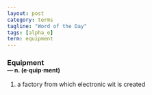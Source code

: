 ```yaml
---
layout: post
category: terms
tagline: "Word of the Day"
tags: [alpha_e]
term: equipment
---
```


<h3>Equipment<br/> <small>&mdash; n. (e<span>&middot;</span>quip<span>&middot;</span>ment)</small></h3>
<p><ol><li>a factory from which electronic wit is created</li>
</ol></p>
